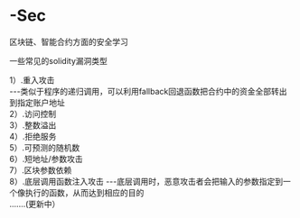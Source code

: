 # -Sec
区块链、智能合约方面的安全学习  
  
一些常见的solidity漏洞类型  
  
  1）.重入攻击  
        ---类似于程序的递归调用，可以利用fallback回退函数把合约中的资金全部转出到指定账户地址  
  2）.访问控制  
  3）.整数溢出  
  4）.拒绝服务  
  5）.可预测的随机数  
  6）.短地址/参数攻击  
  7）.区块参数依赖  
  8）.底层调用函数注入攻击  ---底层调用时，恶意攻击者会把输入的参数指定到一个像执行的函数，从而达到相应的目的  
  .......(更新中）  
